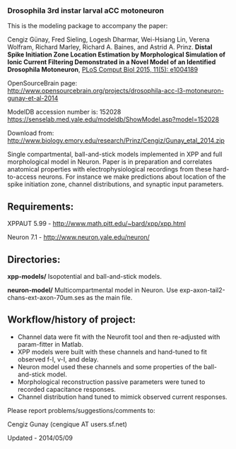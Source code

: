 ### Drosophila 3rd instar larval aCC motoneuron

This is the modeling package to accompany the paper:

Cengiz Günay, Fred Sieling, Logesh Dharmar, Wei-Hsiang Lin, Verena Wolfram, Richard Marley, Richard A. Baines, and Astrid A. Prinz. **Distal Spike Initiation Zone Location Estimation by Morphological Simulation of Ionic Current Filtering Demonstrated in a Novel Model of an Identified Drosophila Motoneuron**,
[PLoS Comput Biol 2015, 11(5): e1004189](http://journals.plos.org/ploscompbiol/article?id=10.1371/journal.pcbi.1004189)

OpenSourceBrain page:
http://www.opensourcebrain.org/projects/drosophila-acc-l3-motoneuron-gunay-et-al-2014

ModelDB accession number is: 152028
https://senselab.med.yale.edu/modeldb/ShowModel.asp?model=152028

Download from:
http://www.biology.emory.edu/research/Prinz/Cengiz/Gunay_etal_2014.zip

Single compartmental, ball-and-stick models implemented in XPP and full morphological model in Neuron. Paper is in preparation and correlates anatomical properties with electrophysiological recordings from these hard-to-access neurons. For instance we make predictions about location of the spike initiation zone, channel distributions, and synaptic input parameters.

## Requirements:

XPPAUT 5.99 - http://www.math.pitt.edu/~bard/xpp/xpp.html

Neuron 7.1 - http://www.neuron.yale.edu/neuron/

## Directories:

**xpp-models/**	Isopotential and ball-and-stick models.

**neuron-model/** Multicompartmental model in Neuron. Use exp-axon-tail2-chans-ext-axon-70um.ses as the main file.

## Workflow/history of project:
- Channel data were fit with the Neurofit tool and then re-adjusted with param-fitter in Matlab.
- XPP models were built with these channels and hand-tuned to fit observed f-I, v-I, and delay.
- Neuron model used these channels and some properties of the ball-and-stick model.
- Morphological reconstruction passive parameters were tuned to recorded capacitance responses.
- Channel distribution hand tuned to mimick observed current responses.

Please report problems/suggestions/comments to: 

Cengiz Gunay (cengique AT users.sf.net) 

Updated - 2014/05/09
